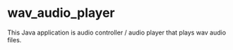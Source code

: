 # wav_audio_player

This Java application is audio controller / audio player that plays wav audio files.
